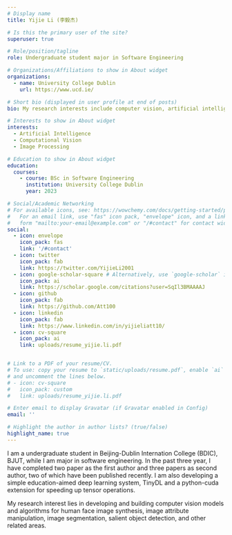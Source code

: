 ```yaml
---
# Display name
title: Yijie Li (李毅杰)

# Is this the primary user of the site?
superuser: true

# Role/position/tagline
role: Undergraduate student major in Software Engineering

# Organizations/Affiliations to show in About widget
organizations:
  - name: University College Dublin
    url: https://www.ucd.ie/

# Short bio (displayed in user profile at end of posts)
bio: My research interests include computer vision, artificial intelligence and image processing.

# Interests to show in About widget
interests:
  - Artificial Intelligence
  - Computational Vision
  - Image Processing

# Education to show in About widget
education:
  courses:
    - course: BSc in Software Engineering
      institution: University College Dublin
      year: 2023

# Social/Academic Networking
# For available icons, see: https://wowchemy.com/docs/getting-started/page-builder/#icons
#   For an email link, use "fas" icon pack, "envelope" icon, and a link in the
#   form "mailto:your-email@example.com" or "/#contact" for contact widget.
social:
  - icon: envelope
    icon_pack: fas
    link: '/#contact'
  - icon: twitter
    icon_pack: fab
    link: https://twitter.com/YijieLi2001
  - icon: google-scholar-square # Alternatively, use `google-scholar` icon from `ai` icon pack
    icon_pack: ai
    link: https://scholar.google.com/citations?user=SqIl3BMAAAAJ
  - icon: github
    icon_pack: fab
    link: https://github.com/Att100
  - icon: linkedin
    icon_pack: fab
    link: https://www.linkedin.com/in/yijieliatt10/
  - icon: cv-square
    icon_pack: ai
    link: uploads/resume_yijie.li.pdf


# Link to a PDF of your resume/CV.
# To use: copy your resume to `static/uploads/resume.pdf`, enable `ai` icons in `params.toml`,
# and uncomment the lines below.
# - icon: cv-square
#   icon_pack: custom
#   link: uploads/resume_yijie.li.pdf

# Enter email to display Gravatar (if Gravatar enabled in Config)
email: ''

# Highlight the author in author lists? (true/false)
highlight_name: true
---
```


I am a undergraduate student in Beijing-Dublin Internation College (BDIC), BJUT, while I am major in software engineering. In the past three year, I have completed two paper as the first author and three papers as second author, two of which have been published recently. I am also developing a simple education-aimed deep learning system, TinyDL and a python-cuda extension for speeding up tensor operations.

My research interest lies in developing and building computer vision models and algorithms for human face image synthesis, image attribute manipulation, image segmentation, salient object detection, and other related areas.
